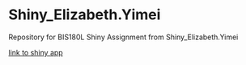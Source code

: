 # Shiny_Elizabeth.Yimei
Repository for BIS180L Shiny Assignment from Shiny_Elizabeth.Yimei

[link to shiny app](https://etroberts.shinyapps.io/shiny_elizabeth/)